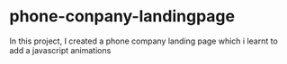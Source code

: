 # phone-conpany-landingpage

In this project, I created a phone company landing page
which i learnt to add a javascript animations
